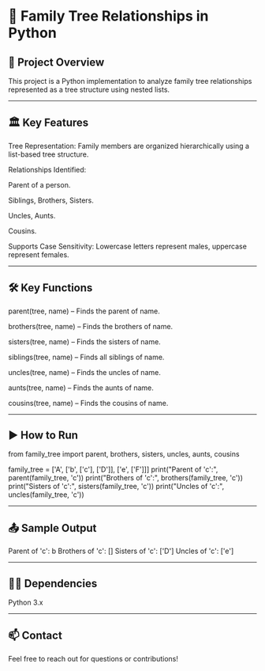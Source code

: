 # 🌳 Family Tree Relationships in Python

## 📝 Project Overview

This project is a Python implementation to analyze family tree relationships represented as a tree structure using nested lists.

---

## 🏛️ Key Features

Tree Representation: Family members are organized hierarchically using a list-based tree structure.

Relationships Identified:

Parent of a person.

Siblings, Brothers, Sisters.

Uncles, Aunts.

Cousins.

Supports Case Sensitivity: Lowercase letters represent males, uppercase represent females.

---

## 🛠️ Key Functions

parent(tree, name) – Finds the parent of name.

brothers(tree, name) – Finds the brothers of name.

sisters(tree, name) – Finds the sisters of name.

siblings(tree, name) – Finds all siblings of name.

uncles(tree, name) – Finds the uncles of name.

aunts(tree, name) – Finds the aunts of name.

cousins(tree, name) – Finds the cousins of name.

---

## ▶️ How to Run

from family_tree import parent, brothers, sisters, uncles, aunts, cousins

family_tree = ['A', ['b', ['c'], ['D']], ['e', ['F']]]
print("Parent of 'c':", parent(family_tree, 'c'))
print("Brothers of 'c':", brothers(family_tree, 'c'))
print("Sisters of 'c':", sisters(family_tree, 'c'))
print("Uncles of 'c':", uncles(family_tree, 'c'))

---

## 📤 Sample Output

Parent of 'c': b
Brothers of 'c': []
Sisters of 'c': ['D']
Uncles of 'c': ['e']

---

## 🧑‍💻 Dependencies

Python 3.x

---

## 📫 Contact

Feel free to reach out for questions or contributions!
